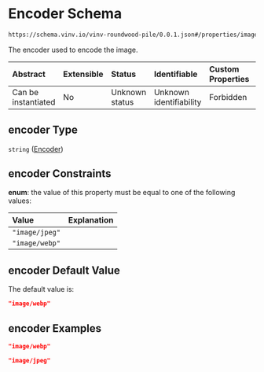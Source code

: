 # Encoder Schema

```txt
https://schema.vinv.io/vinv-roundwood-pile/0.0.1.json#/properties/image_pile_front/properties/encoder
```

The encoder used to encode the image.

| Abstract            | Extensible | Status         | Identifiable            | Custom Properties | Additional Properties | Access Restrictions | Defined In                                                                                                              |
| :------------------ | :--------- | :------------- | :---------------------- | :---------------- | :-------------------- | :------------------ | :---------------------------------------------------------------------------------------------------------------------- |
| Can be instantiated | No         | Unknown status | Unknown identifiability | Forbidden         | Allowed               | none                | [dereferenced.doc.json\*](../../../../../vinv-schemas/vinv-tree/out/0.0.1/dereferenced.doc.json "open original schema") |

## encoder Type

`string` ([Encoder](dereferenced-properties-image-properties-encoder.md))

## encoder Constraints

**enum**: the value of this property must be equal to one of the following values:

| Value          | Explanation |
| :------------- | :---------- |
| `"image/jpeg"` |             |
| `"image/webp"` |             |

## encoder Default Value

The default value is:

```json
"image/webp"
```

## encoder Examples

```json
"image/webp"
```

```json
"image/jpeg"
```
